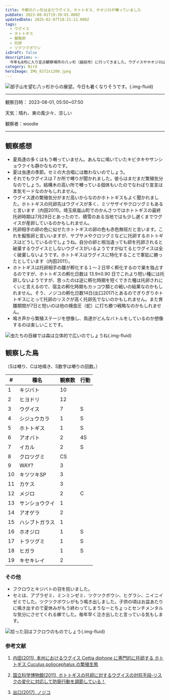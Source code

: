 ```yaml
---
title: 今朝の八ッ杉はまだウグイス、ホトトギス、ホオジロが囀っていました
pubDate: 2023-08-01T19:39:01.000Z
updatedDate: 2025-02-07T18:21:12.000Z
tags:
  - ウグイス
  - ホトトギス
  - 擬態卵
  - 托卵
  - ツクツクボウシ
isDraft: false
description: >-
  今年も8月に入り定点観察場所の八ッ杉（越前市）に行ってきました。ウグイスやホオジロは囀っているかなと思いましたがホトトギスも結構囀っていました。托卵でバトルしているのでしょう。
category: Bird
heroImage: IMG_8372x1200.jpeg
---
```


![部子山を望む八ッ杉からの展望。今日も暑くなりそうです。](https://object-storage.tyo2.conoha.io/v1/nc_938a9d00d6004f1390c354d4a15ef25b/blog-astro-assets/blog-images/IMG_8372x1200.jpeg){.img-fluid}

----

観察日時： 2023-08-01, 05:50~07:50

天気：晴れ、東の風少々、涼しい

観察者：woodie

---



## 観察感想

- 夏鳥達の多くはもう囀っていません。あんなに鳴いていたキビタキやサンショウクイも静かなものです。
- 夏は虫達の季節。セミの大合唱には敵わないのでしょう。
- それでもウグイスは７か所で囀りが聞かれました。彼らはまだまだ繁殖気分なのでしょう。結構木の高い所で囀っている個体もいたのでなわばり宣言は本気モードなのかもしれません。
- ウグイス達の繁殖気分がまだ高いからなのかホトトギスもよく聞かれました。ホトトギスの托卵先はウグイスが多く、ミソサザイやクロツグミもあると言います（内田2011)。埼玉県嵐山町でのかんさつではホトトギスの最終托卵時期は7月29日とあったので、積雪のある当地ではも少し遅くまでウグイスが産卵しているのかもしれません。
- 托卵相手の卵の色に似せたホトトギスの卵の色も赤色無班だと言います。これを擬態卵と言いいますが、ヤブサメやクロツグミなどに托卵するホトトギスはどうしているのでしょうね。自分の卵と相当違っても卵を托卵されると破棄するウグイスとしないウグイスがいるようですが似てるとウグイスは全く破棄しないようです。ホトトギスはウグイスに特化することで軍拡に勝ったとしています（内田2011）。
- ホトトギスは托卵相手の雛が孵化する１〜２日早く孵化するので巣を独占するのですが、ホトトギスの孵化日数は 13.9±0.90 日でこれより短い種には托卵しないようですが、思ったのは逆に孵化時期を短くできた種は托卵されにくいと言えるので、宿主の孵化時期もカッコウ類との戦いの結果なのかもしれません。そう、ノジコの孵化日数14日(出口2017)とあるのでぎりぎりホトトギスにとって托卵のリスクが高く托卵先でないのかもしれません。また育雛期間が7日と短いのは他の捕食圧（蛇）に打ち勝つ戦略なのかもしれません。
- 鳴き声から繁殖ステージを想像し、鳥達がどんなバトルをしているのか想像するのは楽しいことです。



![虫たちの目線では森は立体的で広いのでしょうね](https://object-storage.tyo2.conoha.io/v1/nc_938a9d00d6004f1390c354d4a15ef25b/blog-astro-assets/blog-images/IMG_8370x1200.jpeg){.img-fluid}

## 観察した鳥

（Sは囀り、Cは地鳴き、S数字は囀りの回数。）

| #  | 種名           | 観察数 | 行動 |
| -  | --             | ---    | --   |
| 1  | キジバト       | 10     |      |
| 2  | ヒヨドリ       | 12     |      |
| 3  | ウグイス       | 7      | S    |
| 4  | シジュウカラ   | 1      | S    |
| 5  | ホトトギス     | 1      | S    |
| 6  | アオバト       | 2      | 4S   |
| 7  | イカル         | 2      | S    |
| 8  | クロツグミ     | CS     |      |
| 9  | WAY?           | 3      |      |
| 10 | キツツキSP     | 3      |      |
| 11 | カケス         | 3      |      |
| 12 | メジロ         | 2      | C    |
| 13 | サンショウクイ | 1      |      |
| 14 | アオゲラ       | 2      |      |
| 15 | ハシブトガラス | 1      |      |
| 16 | ホオジロ       | 1      | S    |
| 17 | トラツグミ     | 1      | S    |
| 18 | ヒガラ         | 1      | S    |
| 19 | キセキレイ     | 2      |      |

### その他

- フクロウとキジバトの羽を拾いました。
- セミは、アブラゼミ、ミンミンゼミ、ツクツクボウシ、ヒグラシ、ニイニイゼミでした。ツクツクボウシがもう鳴き出しました。子供の頃はお盆あたりに鳴き出すので夏休みがもう終わってしまうなーとちょっとセンチメンタルな気分にさせてくれる蝉でした。毎年早く泣き出したと言っている気もします。

![拾った羽はフクロウのものでしょう](https://object-storage.tyo2.conoha.io/v1/nc_938a9d00d6004f1390c354d4a15ef25b/blog-astro-assets/blog-images/IMG_8368x1200.jpeg){.img-fluid}





### 参考文献

1. [内田(2011), 本州におけるウグイス Cettia diphone に専門的に托卵する ホトトギス Cuculus poliocephalus の繁殖生態](https://www.jstage.jst.go.jp/article/jjo/60/1/60_1_78/_pdf#:~:text=%E3%83%9B%E3%83%88%E3%83%88%E3%82%AE%E3%82%B9%E5%8D%B5%E3%81%AE%E5%AD%B5%E5%8C%96%E3%81%BE%E3%81%A7,2%20%E6%97%A5%E6%97%A9%E3%81%8F%E5%AD%B5%E5%8C%96%E3%81%97%E3%81%9F%EF%BC%8E)

2. [国立科学博物館(2011), ホトトギスの托卵に対するウグイスの対抗手段‐リスクの変化に対応して防衛行動を調節している！](https://www.kahaku.go.jp/userguide/hotnews/theme.php?id=0001320659934417&p=3)

3. [出口(2017), ノジコ](https://www.bird-research.jp/1/seitai/nojico.pdf)
